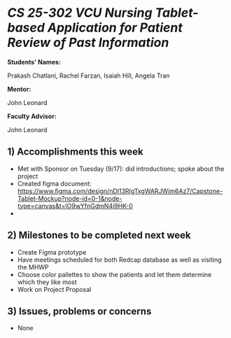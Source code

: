 # *CS 25-302 VCU Nursing Tablet-based Application for Patient Review of Past Information*

**Students' Names:**

Prakash Chatlani, Rachel Farzan, Isaiah Hill, Angela Tran

**Mentor:**

John Leonard

**Faculty Advisor:**

John Leonard

## 1) Accomplishments this week ##
   - Met with Sponsor on Tuesday (9/17): did introductions; spoke about the project
   - Created figma document: https://www.figma.com/design/nDI13RlgTxgWARJWjm6Az7/Capstone-Tablet-Mockup?node-id=0-1&node-type=canvas&t=IO9wYfnGdmN4i9HK-0
   - 

## 2) Milestones to be completed next week ##
   - Create Figma prototype
   - Have meetings scheduled for both Redcap database as well as visiting the MHWP
   - Choose color pallettes to show the patients and let them determine which they like most
   - Work on Project Proposal

## 3) Issues, problems or concerns ##
   - None

